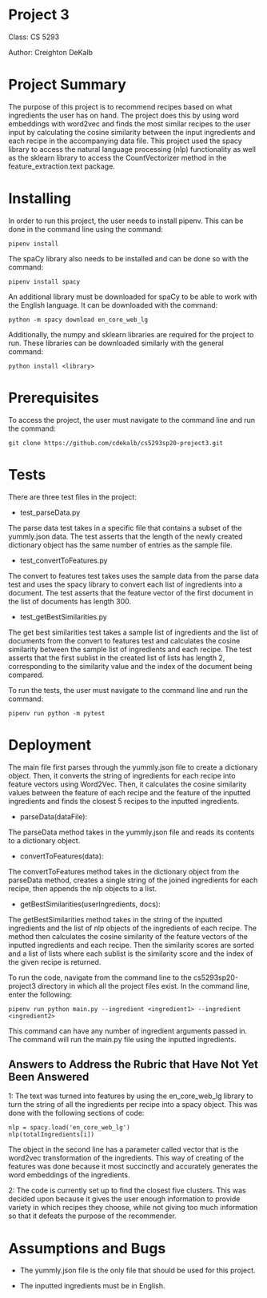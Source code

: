 # Project 3

Class:
CS 5293

Author:
Creighton DeKalb

# Project Summary

The purpose of this project is to recommend recipes based on what ingredients the user has on hand. The project does this by using word embeddings with word2vec and finds the most similar recipes to the user input by calculating the cosine similarity between the input ingredients and each recipe in the accompanying data file. This project used the spacy library to access the natural language processing (nlp) functionality as well as the sklearn library to access the CountVectorizer method in the feature_extraction.text package.

# Installing

In order to run this project, the user needs to install pipenv. This can be done in the command line using the command:

    pipenv install

The spaCy library also needs to be installed and can be done so with the command:

    pipenv install spacy

An additional library must be downloaded for spaCy to be able to work with the English language. It can be downloaded with the command:

    python -m spacy download en_core_web_lg

Additionally, the numpy and sklearn libraries are required for the project to run. These libraries can be downloaded similarly with the general command:

    python install <library>
    
# Prerequisites

To access the project, the user must navigate to the command line and run the command:

    git clone https://github.com/cdekalb/cs5293sp20-project3.git

# Tests

There are three test files in the project:

- test_parseData.py

The parse data test takes in a specific file that contains a subset of the yummly.json data. The test asserts that the length of the newly created dictionary object has the same number of entries as the sample file.

- test_convertToFeatures.py

The convert to features test takes uses the sample data from the parse data test and uses the spacy library to convert each list of ingredients into a document. The test asserts that the feature vector of the first document in the list of documents has length 300.

- test_getBestSimilarities.py

The get best similarities test takes a sample list of ingredients and the list of documents from the convert to features test and calculates the cosine similarity between the sample list of ingredients and each recipe. The test asserts that the first sublist in the created list of lists has length 2, corresponding to the similarity value and the index of the document being compared.

To run the tests, the user must navigate to the command line and run the command:

    pipenv run python -m pytest

# Deployment

The main file first parses through the yummly.json file to create a dictionary object. Then, it converts the string of ingredients for each recipe into feature vectors using Word2Vec. Then, it calculates the cosine similarity values between the feature of each recipe and the feature of the inputted ingredients and finds the closest 5 recipes to the inputted ingredients.

- parseData(dataFile):

The parseData method takes in the yummly.json file and reads its contents to a dictionary object.

- convertToFeatures(data):

The convertToFeatures method takes in the dictionary object from the parseData method, creates a single string of the joined ingredients for each recipe, then appends the nlp objects to a list.

- getBestSimilarities(userIngredients, docs):

The getBestSimilarities method takes in the string of the inputted ingredients and the list of nlp objects of the ingredients of each recipe. The method then calculates the cosine similarity of the feature vectors of the inputted ingredients and each recipe. Then the similarity scores are sorted and a list of lists where each sublist is the similarity score and the index of the given recipe is returned.

To run the code, navigate from the command line to the cs5293sp20-project3 directory in which all the project files exist. In the command line, enter the following:

    pipenv run python main.py --ingredient <ingredient1> --ingredient <ingredient2>

This command can have any number of ingredient arguments passed in. The command will run the main.py file using the inputted ingredients.

## Answers to Address the Rubric that Have Not Yet Been Answered

1: The text was turned into features by using the en_core_web_lg library to turn the string of all the ingredients per recipe into a spacy object. This was done with the following sections of code:

    nlp = spacy.load('en_core_web_lg')
    nlp(totalIngredients[i])

The object in the second line has a parameter called vector that is the word2vec transformation of the ingredients. This way of creating of the features was done because it most succinctly and accurately generates the word embeddings of the ingredients.

2: The code is currently set up to find the closest five clusters. This was decided upon because it gives the user enough information to provide variety in which recipes they choose, while not giving too much information so that it defeats the purpose of the recommender.

# Assumptions and Bugs

- The yummly.json file is the only file that should be used for this project.

- The inputted ingredients must be in English.